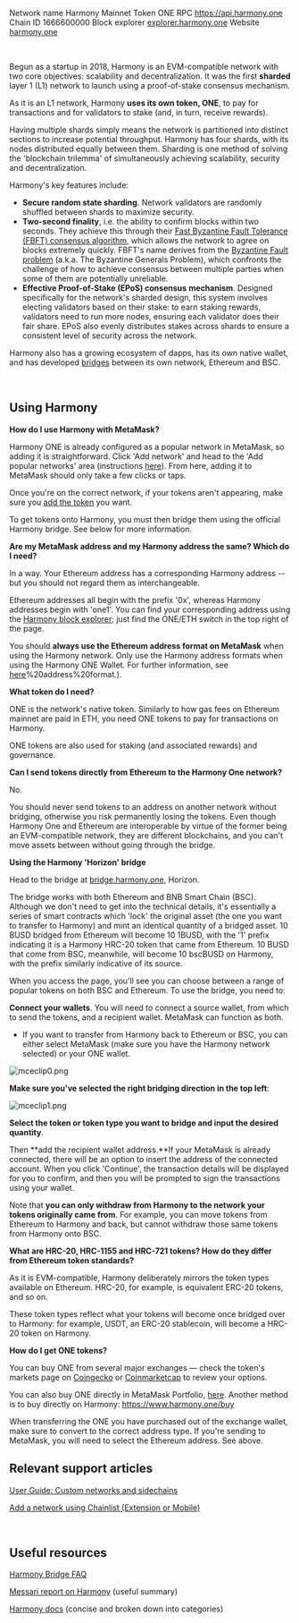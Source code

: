 
Network name
Harmony Mainnet
Token
ONE
RPC
https://api.harmony.one
Chain ID
1666600000
Block explorer
[explorer.harmony.one](https://explorer.harmony.one/)
Website
[harmony.one](https://www.harmony.one/)

 


Begun as a startup in 2018, Harmony is an EVM-compatible network with two core objectives: scalability and decentralization. It was the first **sharded** layer 1 (L1) network to launch using a proof-of-stake consensus mechanism.


As it is an L1 network, Harmony **uses its own token, ONE**, to pay for transactions and for validators to stake (and, in turn, receive rewards). 


Having multiple shards simply means the network is partitioned into distinct sections to increase potential throughput. Harmony has four shards, with its nodes distributed equally between them. Sharding is one method of solving the 'blockchain trilemma' of simultaneously achieving scalability, security and decentralization. 


Harmony's key features include:


* **Secure random state sharding**. Network validators are randomly shuffled between shards to maximize security.
* **Two-second finality**, i.e. the ability to confirm blocks within two seconds. They achieve this through their [Fast Byzantine Fault Tolerance (FBFT) consensus algorithm,](https://docs.harmony.one/home/general/technology/consensus) which allows the network to agree on blocks extremely quickly. FBFT's name derives from the [Byzantine Fault problem](https://en.wikipedia.org/wiki/Byzantine_fault) (a.k.a. The Byzantine Generals Problem), which confronts the challenge of how to achieve consensus between multiple parties when some of them are potentially unreliable.
* **Effective Proof-of-Stake (EPoS) consensus** **mechanism**. Designed specifically for the network's sharded design, this system involves electing validators based on their stake: to earn staking rewards, validators need to run more nodes, ensuring each validator does their fair share. EPoS also evenly distributes stakes across shards to ensure a consistent level of security across the network.


Harmony also has a growing ecosystem of dapps, has its own native wallet, and has developed [bridges](https://bridge.harmony.one/erc20) between its own network, Ethereum and BSC. 


 


**Using Harmony**
-----------------




**How do I use Harmony with MetaMask?**

Harmony ONE is already configured as a popular network in MetaMask, so adding it is straightforward. Click 'Add network' and head to the 'Add popular networks' area (instructions [here](https://support.metamask.io/hc/en-us/articles/360043227612)). From here, adding it to MetaMask should only take a few clicks or taps.


Once you're on the correct network, if your tokens aren't appearing, make sure you [add the token](https://support.metamask.io/hc/en-us/articles/360015489031) you want. 


To get tokens onto Harmony, you must then bridge them using the official Harmony bridge. See below for more information. 





**Are my MetaMask address and my Harmony address the same? Which do I need?**

In a way. Your Ethereum address has a corresponding Harmony address -- but you should not regard them as interchangeable. 


Ethereum addresses all begin with the prefix '0x', whereas Harmony addresses begin with 'one1'. You can find your corresponding address using the [Harmony block explorer](https://explorer.harmony.one/); just find the ONE/ETH switch in the top right of the page. 


You should **always use the Ethereum address format on MetaMask** when using the Harmony network. Only use the Harmony address formats when using the Harmony ONE Wallet. For further information, see [here](https://blog.harmony.one/launching-full-ethereum-compatibility-on-harmony/#:~:text=Note%3A%20when%20using,0x%E2%80%99)%20address%20format.). 





**What token do I need?**

ONE is the network's native token. Similarly to how gas fees on Ethereum mainnet are paid in ETH, you need ONE tokens to pay for transactions on Harmony. 


ONE tokens are also used for staking (and associated rewards) and governance. 





**Can I send tokens directly from Ethereum to the Harmony One network?**

No.


You should never send tokens to an address on another network without bridging, otherwise you risk permanently losing the tokens. Even though Harmony One and Ethereum are interoperable by virtue of the former being an EVM-compatible network, they are different blockchains, and you can't move assets between without going through the bridge.





**Using the Harmony 'Horizon' bridge**

Head to the bridge at [bridge.harmony.one](https://bridge.harmony.one/), Horizon.


The bridge works with both Ethereum and BNB Smart Chain (BSC). Although we don't need to get into the technical details, it's essentially a series of smart contracts which 'lock' the original asset (the one you want to transfer to Harmony) and mint an identical quantity of a bridged asset. 10 BUSD bridged from Ethereum will become 10 1BUSD, with the '1' prefix indicating it is a Harmony HRC-20 token that came from Ethereum. 10 BUSD that come from BSC, meanwhile, will become 10 bscBUSD on Harmony, with the prefix similarly indicative of its source.


When you access the page, you'll see you can choose between a range of popular tokens on both BSC and Ethereum. To use the bridge, you need to:


**Connect your wallets**. You will need to connect a source wallet, from which to send the tokens, and a recipient wallet. MetaMask can function as both. 


* If you want to transfer from Harmony back to Ethereum or BSC, you can either select MetaMask (make sure you have the Harmony network selected) or your ONE wallet.


![mceclip0.png](https://support.metamask.io/hc/article_attachments/4416937968283/mceclip0.png)


**Make sure you've selected the right bridging direction in the top left**: 


![mceclip1.png](https://support.metamask.io/hc/article_attachments/4416938039963/mceclip1.png)


**Select the token or token type you want to bridge and input the desired quantity**. 


Then **add the recipient wallet address.**If your MetaMask is already connected, there will be an option to insert the address of the connected account. When you click 'Continue', the transaction details will be displayed for you to confirm, and then you will be prompted to sign the transactions using your wallet. 


Note that **you can only withdraw from Harmony to the network your tokens originally came from**. For example, you can move tokens from Ethereum to Harmony and back, but cannot withdraw those same tokens from Harmony onto BSC. 





 **What are HRC-20, HRC-1155 and HRC-721 tokens? How do they differ from Ethereum token standards?**

As it is EVM-compatible, Harmony deliberately mirrors the token types available on Ethereum. HRC-20, for example, is equivalent ERC-20 tokens, and so on. 


These token types reflect what your tokens will become once bridged over to Harmony: for example, USDT, an ERC-20 stablecoin, will become a HRC-20 token on Harmony. 





**How do I get ONE tokens?**

You can buy ONE from several major exchanges — check the token's markets page on [Coingecko](https://www.coingecko.com/en/coins/harmony#markets) or [Coinmarketcap](https://coinmarketcap.com/currencies/harmony/markets/) to review your options.


You can also buy ONE directly in MetaMask Portfolio, [here](https://portfolio.metamask.io/buy/). Another method is to buy directly on Harmony: <https://www.harmony.one/buy> 


When transferring the ONE you have purchased out of the exchange wallet, make sure to convert to the correct address type. If you're sending to MetaMask, you will need to select the Ethereum address. See above.





### 


**Relevant support articles**
-----------------------------


[User Guide: Custom networks and sidechains](https://support.metamask.io/hc/en-us/articles/4404424659995-User-Guide-Custom-networks-and-sidechains)


[Add a network using Chainlist (Extension or Mobile)](https://support.metamask.io/hc/en-us/articles/360058992772-Add-a-network-using-Chainlist-Extension-or-Mobile-)


 


**Useful resources**
--------------------


[Harmony Bridge FAQ](https://bridge.harmony.one/faq)


[Messari report on Harmony](https://open.harmony.one/messaris-report-on-one) (useful summary)


[Harmony docs](https://docs.harmony.one/home/) (concise and broken down into categories)


 

